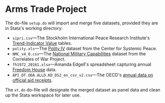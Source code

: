 # Arms Trade Project

The do-file `setup.do` will import and merge five datasets, provided they are in Stata's working directory:

* `sipri.csv`––The Stockholm International Peace Research Institute's [Trend-Indicator Value](https://www.sipri.org/databases/armstransfers) tables.
* `polity.xls`––The [Polity IV](http://www.systemicpeace.org/inscrdata.html) dataset from the Center for Systemic Peace.
* `NMC_v4_0.csv`––The [National Military Capabilities](http://www.correlatesofwar.org/data-sets/national-material-capabilities) dataset from the Correlates of War Project.
* `fh1972_20161.xlsx`––Amanda Edgell's spreadsheet capturing annual [Freedom House](https://acrowinghen.com/2016/08/10/freedom-house-2016-update/) data.
* `API_DT.ODA.ALLD.KD_DS2_en_csv_v2.csv`––The OECD's [annual data on official aid receipts](http://data.worldbank.org/indicator/DT.ODA.ALLD.KD).

The `xt.do` do-file will designate the merged dataset as panel data and clean up the Stata workspace for later use.
